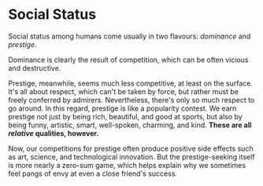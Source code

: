 # Social Status

Social status among humans come usually in two flavours: *dominance* and *prestige*.

Dominance is clearly the result of competition, which can be often vicious and destructive. 

Prestige, meanwhile, seems much less competitive, at least on the surface. It's all about respect, which can't be taken by force, but rather must be freely conferred by admirers. Nevertheless, there's only so much respect to go around. In this regard, prestige is like a popularity contest. We earn prestige not just by being rich, beautiful, and good at sports, but also by being funny, artistic, smart, well-spoken, charming, and kind. **These are all _relative_ qualities, however.** 

Now, our competitions for prestige often produce positive side effects such as art, science, and technological innovation. But the prestige-seeking itself is more nearly a zero-sum game, which helps explain why we sometimes feel pangs of envy at even a close friend's success.